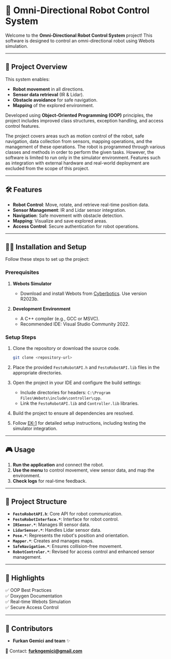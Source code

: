 # 🤖 Omni-Directional Robot Control System

Welcome to the **Omni-Directional Robot Control System** project! This software is designed to control an omni-directional robot using Webots simulation.

---

## 📌 Project Overview

This system enables:
- **Robot movement** in all directions.
- **Sensor data retrieval** (IR & Lidar).
- **Obstacle avoidance** for safe navigation.
- **Mapping** of the explored environment.

Developed using **Object-Oriented Programming (OOP)** principles, the project includes improved class structures, exception handling, and access control features.

The project covers areas such as motion control of the robot, safe navigation, data collection from sensors, mapping operations, and the management of these operations. The robot is programmed through various classes and methods in order to perform the given tasks. However, the software is limited to run only in the simulator environment. Features such as integration with external hardware and real-world deployment are excluded from the scope of this project.

---

## 🛠 Features

- **Robot Control**: Move, rotate, and retrieve real-time position data.
- **Sensor Management**: IR and Lidar sensor integration.
- **Navigation**: Safe movement with obstacle detection.
- **Mapping**: Visualize and save explored areas.
- **Access Control**: Secure authentication for robot operations.

---

## 🧑‍💻 Installation and Setup

Follow these steps to set up the project:

### Prerequisites

1. **Webots Simulator**

   - Download and install Webots from [Cyberbotics](https://cyberbotics.com). Use version R2023b.

2. **Development Environment**
   - A C++ compiler (e.g., GCC or MSVC).
   - Recommended IDE: Visual Studio Community 2022.

### Setup Steps

1. Clone the repository or download the source code.

   ```bash
   git clone <repository-url>
   ```

2. Place the provided `FestoRobotAPI.h` and `FestoRobotAPI.lib` files in the appropriate directories.

3. Open the project in your IDE and configure the build settings:

   - Include directories for headers: `C:\Program Files\Webots\include\controller\cpp`.
   - Link the `FestoRobotAPI.lib` and `Controller.lib` libraries.

4. Build the project to ensure all dependencies are resolved.

5. Follow [EK-1]((https://github.com/furkangemici/Festo_Robot-Control-System/blob/main/Documentations/EK_1_Gelistirme_Ortaminin_Olusturulmasi_v1_0.pdf)) for detailed setup instructions, including testing the simulator integration.

---

## 🎮 Usage

1. **Run the application** and connect the robot.
2. **Use the menu** to control movement, view sensor data, and map the environment.
3. **Check logs** for real-time feedback.

---

## 🧩 Project Structure

- **`FestoRobotAPI.h`**: Core API for robot communication.
- **`FestoRobotInterface.*`**: Interface for robot control.
- **`IRSensor.*`**: Manages IR sensor data.
- **`LidarSensor.*`**: Handles Lidar sensor data.
- **`Pose.*`**: Represents the robot's position and orientation.
- **`Mapper.*`**: Creates and manages maps.
- **`SafeNavigation.*`**: Ensures collision-free movement.
- **`RobotControler.*`**: Revised for access control and enhanced sensor management.

---

## 🌟 Highlights

✅ OOP Best Practices  
✅ Doxygen Documentation  
✅ Real-time Webots Simulation  
✅ Secure Access Control  

---


## 🤝 Contributors

- **Furkan Gemici and team** ✨

📧 Contact: **furkngemici@gmail.com**
